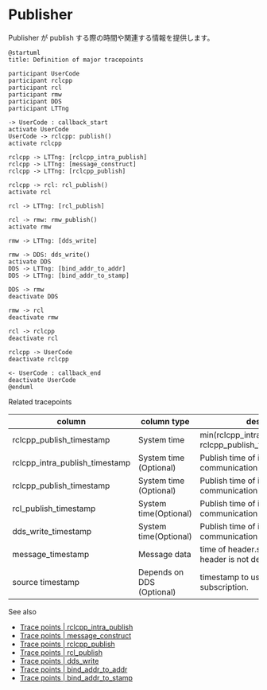 # Publisher

Publisher が publish する際の時間や関連する情報を提供します。

```plantuml
@startuml
title: Definition of major tracepoints

participant UserCode
participant rclcpp
participant rcl
participant rmw
participant DDS
participant LTTng

-> UserCode : callback_start
activate UserCode
UserCode -> rclcpp: publish()
activate rclcpp

rclcpp -> LTTng: [rclcpp_intra_publish]
rclcpp -> LTTng: [message_construct]
rclcpp -> LTTng: [rclcpp_publish]

rclcpp -> rcl: rcl_publish()
activate rcl

rcl -> LTTng: [rcl_publish]

rcl -> rmw: rmw_publish()
activate rmw

rmw -> LTTng: [dds_write]

rmw -> DDS: dds_write()
activate DDS
DDS -> LTTng: [bind_addr_to_addr]
DDS -> LTTng: [bind_addr_to_stamp]

DDS -> rmw
deactivate DDS

rmw -> rcl
deactivate rmw

rcl -> rclcpp
deactivate rcl

rclcpp -> UserCode
deactivate rclcpp

<- UserCode : callback_end
deactivate UserCode
@enduml
```

Related tracepoints

| column                         | column type               | description                                                   |
| ------------------------------ | ------------------------- | ------------------------------------------------------------- |
| rclcpp_publish_timestamp       | System time               | min(rclcpp_intra_publish_timestamp, rclcpp_publish_timestamp) |
| rclcpp_intra_publish_timestamp | System time (Optional)    | Publish time of intra-process communication                   |
| rclcpp_publish_timestamp       | System time (Optional)    | Publish time of inter-process communication in rclcpp         |
| rcl_publish_timestamp          | System time(Optional)     | Publish time of inter-process communication in rcl            |
| dds_write_timestamp            | System time(Optional)     | Publish time of inter-process communication in rmw            |
| message_timestamp              | Message data              | time of header.stamp. zero when header is not defined.        |
| source timestamp               | Depends on DDS (Optional) | timestamp to used for binding with subscription.              |

See also

- [Trace points | rclcpp_intra_publish](../../trace_points/runtime_trace_points#ros2rclcpp_intra_publish)
- [Trace points | message_construct](../../trace_points/runtime_trace_points#ros2message_construct)
- [Trace points | rclcpp_publish](../../trace_points/runtime_trace_points#ros2rclcpp_publish)
- [Trace points | rcl_publish](../../trace_points/runtime_trace_points#ros2rcl_publish)
- [Trace points | dds_write](../../trace_points/runtime_trace_points#ros2_caretdds_write)
- [Trace points | bind_addr_to_addr](../../trace_points/runtime_trace_points#ros2_caretdds_bind_addr_to_addr)
- [Trace points | bind_addr_to_stamp](../../trace_points/runtime_trace_points#ros2_caretdds_bind_addr_to_stamp)
